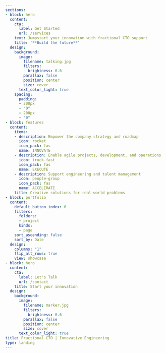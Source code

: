 ```yaml
---
sections:
- block: hero
  content:
    cta:
      label: Get Started
      url: /services
    text: Jumpstart your innovation with fractional CTO support
    title: '**Build the future**'
  design:
    background:
      image:
        filename: talking.jpg
        filters:
          brightness: 0.6
        parallax: false
        position: center
        size: cover
      text_color_light: true
    spacing:
      padding:
      - 200px
      - "0"
      - 200px
      - "0"
- block: features
  content:
    items:
    - description: Empower the company strategy and roadmap
      icon: rocket
      icon_pack: fas
      name: INNOVATE
    - description: Enable agile projects, development, and operations
      icon: truck-fast
      icon_pack: fas
      name: EXECUTE
    - description: Support engineering and talent management
      icon: people-group
      icon_pack: fas
      name: ACCELERATE
    title: Creative solutions for real-world problems
- block: portfolio
  content:
    default_button_index: 0
    filters:
      folders:
      - project
      kinds:
      - page
    sort_ascending: false
    sort_by: Date
  design:
    columns: "1"
    flip_alt_rows: true
    view: showcase
- block: hero
  content:
    cta:
      label: Let's Talk
      url: /contact
    title: Start your innovation
  design:
    background:
      image:
        filename: marker.jpg
        filters:
          brightness: 0.6
        parallax: false
        position: center
        size: cover
      text_color_light: true
title: Fractional CTO | Innovative Engineering
type: landing
---
```

